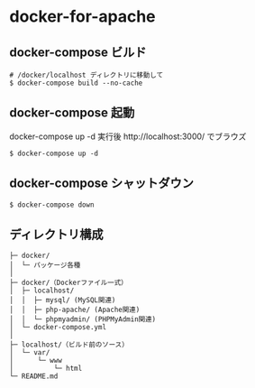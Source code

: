 # docker-for-apache

## docker-compose ビルド

```
# /docker/localhost ディレクトリに移動して
$ docker-compose build --no-cache
```

## docker-compose 起動

docker-compose up -d 実行後 http://localhost:3000/ でブラウズ

```
$ docker-compose up -d
```

## docker-compose シャットダウン

```
$ docker-compose down
```

## ディレクトリ構成

```
├─ docker/
│  └─ パッケージ各種
│
├─ docker/（Dockerファイル一式）
│  ├─ localhost/
│  │  ├─ mysql/ (MySQL関連)
│  │  ├─ php-apache/ (Apache関連)
│  │  └─ phpmyadmin/ (PHPMyAdmin関連)
│  └─ docker-compose.yml
│
├─ localhost/（ビルド前のソース）
│  └─ var/
│      └─ www
│          └─ html
└─ README.md
```
